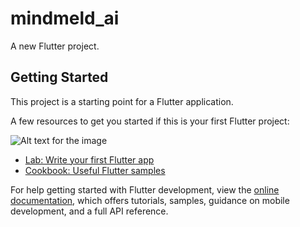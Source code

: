 # mindmeld_ai

A new Flutter project.

## Getting Started

This project is a starting point for a Flutter application.

A few resources to get you started if this is your first Flutter project:

![Alt text for the image](./ui/lock.png)

- [Lab: Write your first Flutter app](https://docs.flutter.dev/get-started/codelab)
- [Cookbook: Useful Flutter samples](https://docs.flutter.dev/cookbook)

For help getting started with Flutter development, view the
[online documentation](https://docs.flutter.dev/), which offers tutorials,
samples, guidance on mobile development, and a full API reference.
